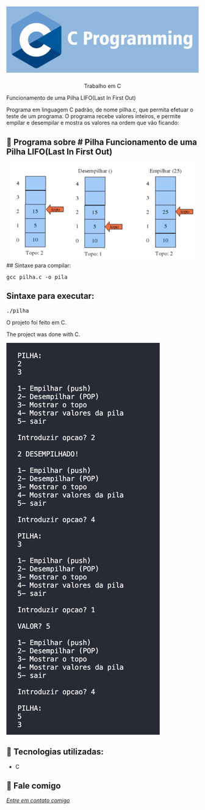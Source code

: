 <h1 align="center">
    <img width="600" src="c.png" />
</h1>


<p align="center">
Trabalho em C

Funcionamento de uma Pilha LIFO(Last In First Out) 
    
Programa em linguagem C padrão, de nome pilha.c, que permita efetuar o teste de um programa.
O programa recebe valores inteiros, e permite empilar e desempilar e mostra os valores na ordem que vão ficando:
</p>

📌 Programa sobre # Pilha
Funcionamento de uma Pilha LIFO(Last In First Out)
------------------
<img src="pila.png" alt="page-home">
## Sintaxe para compilar:

<pre>gcc pilha.c -o pila </pre>

## Sintaxe para executar:
<pre>./pilha </pre>


O projeto foi feito em C.


The project was done with C.


<img src="print.png" alt="page-home">


🔧 Tecnologias utilizadas:
------------------

- C 

💬 Fale comigo
------------------
[*Entre em contato comigo*](https://www.linkedin.com/in/ivo-baptista-3712144/)

